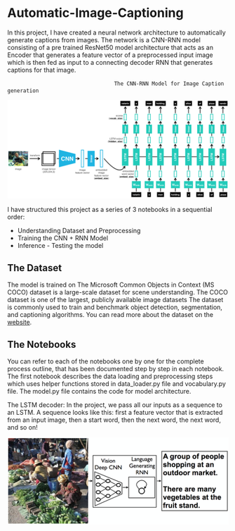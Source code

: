 # Automatic-Image-Captioning

In this project, I have created a neural network architecture to automatically generate captions from images. The network is a CNN-RNN model consisting of a pre trained ResNet50 model architecture that acts as an Encoder that generates a feature vector of a preprocessed input image which is then fed as input to a connecting decoder RNN that generates captions for that image.

                                      The CNN-RNN Model for Image Caption generation

<img src="images/encoder-decoder.png"> <br>

I have structured this project as a series of 3 notebooks in a sequential order:
* Understanding Dataset and Preprocessing
* Training the CNN + RNN Model
* Inference - Testing the model

## The Dataset
The model is trained on The Microsoft Common Objects in Context (MS COCO) dataset is a large-scale dataset for scene understanding. The COCO dataset is one of the largest, publicly available image datasets The dataset is commonly used to train and benchmark object detection, segmentation, and captioning algorithms. You can read more about the dataset on the [website](http://cocodataset.org/#home).

## The Notebooks
You can refer to each of the notebooks one by one for the complete process outline, that has been documented step by step in each notebook. The first notebook describes the data loading and preprocessing steps which uses helper functions stored in data_loader.py file and vocabulary.py file.
The model.py file contains the code for model architecture.

The LSTM decoder: In the project, we pass all our inputs as a sequence to an LSTM. A sequence looks like this: first a feature vector that is extracted from an input image, then a start word, then the next word, the next word, and so on!

<img src="images/image-captioning.png">

